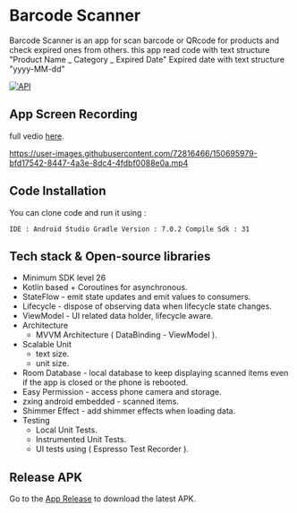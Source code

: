 # Barcode Scanner

Barcode Scanner is an app for scan barcode or QRcode for products and check expired ones from others.
this app read code with text structure "Product Name _ Category _ Expired Date"
Expired date with text structure "yyyy-MM-dd"

[![API](https://img.shields.io/badge/API-26%2B-brightgreen.svg?style=flat)](https://android-arsenal.com/api?level=26)


## App Screen Recording

full vedio [here](https://drive.google.com/file/d/1XIycDWZCxdm6aK4zCXRFUq5tdokyeQpO/view?usp=sharing).


https://user-images.githubusercontent.com/72816466/150695979-bfd17542-8447-4a3e-8dc4-4fdbf0088e0a.mp4


## Code Installation

You can clone code and run it using :

``
  IDE : Android Studio
  Gradle Version : 7.0.2
  Compile Sdk : 31
``
## Tech stack & Open-source libraries
- Minimum SDK level 26
- Kotlin based + Coroutines for asynchronous.
- StateFlow - emit state updates and emit values to consumers.
- Lifecycle - dispose of observing data when lifecycle state changes.
- ViewModel - UI related data holder, lifecycle aware.
- Architecture
    - MVVM Architecture ( DataBinding - ViewModel ).
- Scalable Unit 
  - text size.
  - unit size.
- Room Database - local database to keep displaying scanned items even if the app is closed or the phone is rebooted.
- Easy Permission - access phone camera and storage.
- zxing android embedded - scanned items.
- Shimmer Effect - add shimmer effects when loading data.
- Testing
  - Local Unit Tests.
  - Instrumented Unit Tests.
  - UI tests using ( Espresso Test Recorder ).


## Release APK


Go to the [App Release](https://github.com/hebaelsaid912/BarcodeScanner/tree/main/app/release) to download the latest APK.

 
